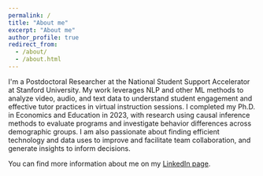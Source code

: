 ```yaml
---
permalink: /
title: "About me"
excerpt: "About me"
author_profile: true
redirect_from: 
  - /about/
  - /about.html
---
```


I'm a Postdoctoral Researcher at the National Student Support Accelerator at Stanford University. 
My work leverages NLP and other ML methods to analyze video, audio, and text data to understand student engagement and effective tutor practices in virtual instruction sessions. I completed my Ph.D. in Economics and Education in 2023, with research using causal inference methods to evaluate programs and investigate behavior differences across demographic groups. 
I am also passionate about finding efficient technology and data uses to improve and facilitate team collaboration, and generate insights to inform decisions.

You can find more information about me on my [LinkedIn page](https://www.linkedin.com/in/ana-trindade-ribeiro/).


